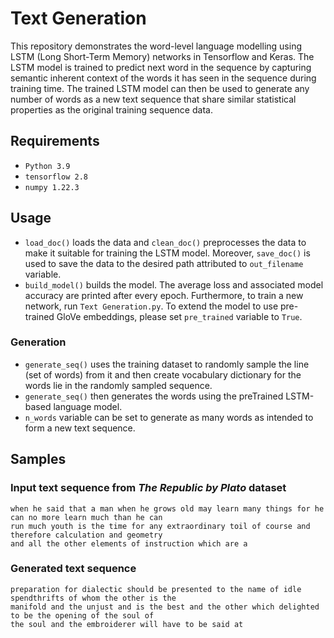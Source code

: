 # Text Generation
This repository demonstrates the word-level language modelling using LSTM (Long Short-Term Memory) networks in Tensorflow and Keras. The LSTM model is trained to predict next word in the sequence by capturing semantic inherent context of the words it has seen in the sequence during training time. The trained LSTM model can then be used to generate any number of words as a new text sequence that share similar statistical properties as the original training sequence data.
## Requirements
- `Python 3.9`
- `tensorflow 2.8`
- `numpy 1.22.3`
## Usage
- `load_doc()` loads the data and `clean_doc()` preprocesses the data to make it suitable for training the LSTM model. Moreover, `save_doc()` is used to save the data to the desired path attributed to `out_filename` variable.
- `build_model()` builds the model.
The average loss and associated model accuracy are printed after every epoch. Furthermore, to train a new network, run `Text Generation.py`. To extend the model to use pre-trained GloVe embeddings, please set `pre_trained` variable to `True`.
### Generation
- `generate_seq()` uses the training dataset to randomly sample the line (set of words) from it and then create vocabulary dictionary for the words lie in the randomly sampled sequence.
- `generate_seq()` then generates the words using the preTrained LSTM-based language model.
- `n_words` variable can be set to generate as many words as intended to form a new text sequence.
## Samples
### Input text sequence from *The Republic by Plato* dataset
```
when he said that a man when he grows old may learn many things for he can no more learn much than he can 
run much youth is the time for any extraordinary toil of course and therefore calculation and geometry 
and all the other elements of instruction which are a
```
### Generated text sequence
```
preparation for dialectic should be presented to the name of idle spendthrifts of whom the other is the 
manifold and the unjust and is the best and the other which delighted to be the opening of the soul of 
the soul and the embroiderer will have to be said at
```
